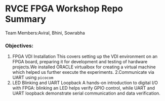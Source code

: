 # RVCE FPGA Workshop Repo Summary

Team Members:Aviral, Bhini, Sowrabha

### Objectives:

1. FPGA VDI Installation
   This covers setting up the VDI environment on an FPGA board, preparing it for development and testing of hardware projects.We installed ORACLE virtualbox for creating a virtual machine which helped us further execute the experiments.
2.Communicate via UART using `picocom`
3. LED Blinking and UART Loopback
   A hands-on introduction to digital I/O with FPGA: blinking an LED helps verify GPIO control, while UART and UART loopback demonstrate serial communication and data verification.
